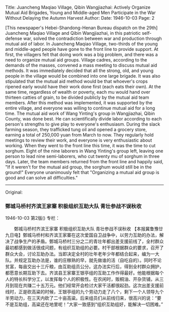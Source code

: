 Title: Juancheng Maqiao Village, Qibin Wangjiazhai: Actively Organize Mutual Aid Brigades, Young and Middle-aged Men Participate in the War Without Delaying the Autumn Harvest
Author:
Date: 1946-10-03
Page: 2

[This newspaper's Hebei-Shandong-Henan Bureau dispatch on the 29th] Juancheng Maqiao Village and Qibin Wangjiazhai, in this patriotic self-defense war, solved the contradiction between war and production through mutual aid of labor. In Juancheng Maqiao Village, two-thirds of the young and middle-aged people have gone to the front line to provide support. At first, the villagers felt that doing work was a big problem, and there was a need to organize mutual aid groups. Village cadres, according to the demands of the masses, convened a mass meeting to discuss mutual aid methods. It was immediately decided that all the strong, old, and young people in the village would be combined into one large brigade. It was also stipulated that the mutual aid method would be that whoever's crops ripened early would have their work done first (each eats their own). At the same time, regardless of wealth or poverty, each mu would hand over thirteen catties of grain, to be divided publicly by the mutual aid team members. After this method was implemented, it was supported by the entire village, and everyone was willing to continue mutual aid for a long time. The mutual aid work of Wang Yinting's group in Wangjiazhai, Qibin County, was done best. He can scientifically divide labor according to each person's strengths to give play to everyone's enthusiasm. During the slack farming season, they trafficked tung oil and opened a grocery store, earning a total of 250,000 yuan from March to now. They regularly hold meetings to review their work, and everyone is very enthusiastic about working. When they went to the front line this time, it was the time to cut sorghum. Eight of the nine laborers in Wang Yinting's group left, leaving one person to lead nine semi-laborers, who cut twenty mu of sorghum in three days. Later, the team members returned from the front line and happily said, "If it weren't for the mutual aid group, the sorghum would still be in the ground!" Everyone unanimously felt that "Organizing a mutual aid group is good and can solve all difficulties."



<hr /> 

Original: 


### 鄄城马桥村齐滨王家寨  积极组织互助大队  青壮参战不误秋收

1946-10-03
第2版()
专栏：

　　鄄城马桥村齐滨王家寨
    积极组织互助大队  青壮参战不误秋收
    【本报冀鲁豫廿九日电】鄄城马桥村和齐滨王家寨在这次爱国自卫战争中，以劳力互助的办法，解决了战争生产的矛盾。鄄城马桥村三分之二的青壮年都出差支援前线了，全村群众最初都感到做活很成问题，有组织互助组的必要。村干部根据群众的要求，召开了群众大会，讨论互助办法。当即决定全村的壮年老年少年都结合起来，编为一大队。并规定互助办法是，谁的庄稼熟的早，就先做谁的活（自吃自的）。同时不论贫富，每亩交出十三斤粮，由互助组员公分。这办法实行后，得到全村群众拥护，都愿意长期互助下去。齐滨县王家寨王银亭组的互助工作作得最好。他能根据每个人的特长科学分工，以发挥每个人的积极性。在农闲时，贩桐油、开杂货铺，从三月到现在共赚二十五万元。他们经常开会检讨大家干活都很起劲。这次出差支援前线时，正是砍高粱的时候，王银亭组的九个劳动力走了八个，剩下一个人领导九个半劳动力，在三天内砍了二十亩高粱。后来组员们从前线归来，很高兴的说：“要不是互助组，高粱还在地里呢！”大家一致感到“组织互助组好，能解决一切困难。”
